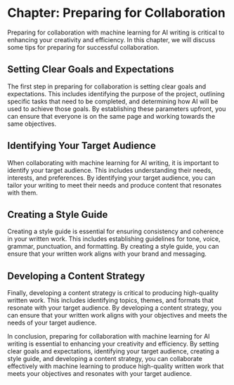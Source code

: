 Chapter: Preparing for Collaboration
====================================

Preparing for collaboration with machine learning for AI writing is critical to enhancing your creativity and efficiency. In this chapter, we will discuss some tips for preparing for successful collaboration.

Setting Clear Goals and Expectations
------------------------------------

The first step in preparing for collaboration is setting clear goals and expectations. This includes identifying the purpose of the project, outlining specific tasks that need to be completed, and determining how AI will be used to achieve those goals. By establishing these parameters upfront, you can ensure that everyone is on the same page and working towards the same objectives.

Identifying Your Target Audience
--------------------------------

When collaborating with machine learning for AI writing, it is important to identify your target audience. This includes understanding their needs, interests, and preferences. By identifying your target audience, you can tailor your writing to meet their needs and produce content that resonates with them.

Creating a Style Guide
----------------------

Creating a style guide is essential for ensuring consistency and coherence in your written work. This includes establishing guidelines for tone, voice, grammar, punctuation, and formatting. By creating a style guide, you can ensure that your written work aligns with your brand and messaging.

Developing a Content Strategy
-----------------------------

Finally, developing a content strategy is critical to producing high-quality written work. This includes identifying topics, themes, and formats that resonate with your target audience. By developing a content strategy, you can ensure that your written work aligns with your objectives and meets the needs of your target audience.

In conclusion, preparing for collaboration with machine learning for AI writing is essential to enhancing your creativity and efficiency. By setting clear goals and expectations, identifying your target audience, creating a style guide, and developing a content strategy, you can collaborate effectively with machine learning to produce high-quality written work that meets your objectives and resonates with your target audience.
